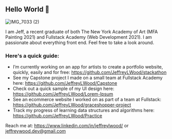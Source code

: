 ## Hello World 👋 

![IMG_7033 (2)](https://user-images.githubusercontent.com/75996017/153963997-828f4687-ed30-4783-8ad6-d923e7a9159b.jpeg)

I am Jeff, a recent graduate of both The New York Academy of Art (MFA Painting 2021) and Fullstack Academy (Web Development 2021). I am passionate about everything front end. Feel free to take a look around.

### Here's a quick guide:

- I’m currently working on an app for artists to create a portfolio website, quickly, easily and for free: https://github.com/JeffreyLWood/stackathon
- See my Capstone project I made on a small team at Fullstack Academy here: https://github.com/JeffreyLWood/Capstone
- Check out a quick sample of my UI design here: https://github.com/JeffreyLWood/Lorem-Ipsum
- See an ecommerce website I worked on as part of a team at Fullstack: https://github.com/JeffreyLWood/graceshopper-project
- Track my progress of learning data structures and algorithms here: https://github.com/JeffreyLWood/Practice

Reach me at: https://www.linkedin.com/in/jeffreylwood/ or jeffreywood.dev@gmail.com
